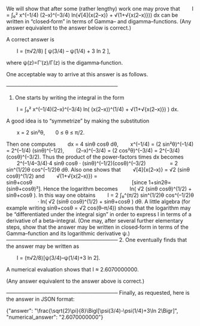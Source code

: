 We will show that after some (rather lengthy) work one may prove that
  I = ∫₀² x^(–1/4) (2–x)^(–3/4) ln(√[4]{x(2–x)} + √(1+√{x(2–x)})) dx
can be written in “closed‐form” in terms of Gamma– and digamma–functions. (Any answer equivalent to the answer below is correct.)

A correct answer is

  I = (π√2/8) [ ψ(3/4) – ψ(1/4) + 3 ln 2 ],

where ψ(z)=Γ′(z)/Γ(z) is the digamma‐function.

One acceptable way to arrive at this answer is as follows.

──────────────────────────────
1. One starts by writing the integral in the form

  I = ∫₀² x^(–1/4)(2–x)^(–3/4) ln( (x(2–x))^(1/4) + √(1+√{x(2–x)}) ) dx.

A good idea is to “symmetrize” by making the substitution

  x = 2 sin²θ,  0 ≤ θ ≤ π/2.
 
Then one computes
  dx = 4 sinθ cosθ dθ,
  x^(–1/4) = (2 sin²θ)^(–1/4) = 2^(–1/4) (sinθ)^(–1/2),
  (2–x)^(–3/4) = (2 cos²θ)^(–3/4) = 2^(–3/4) (cosθ)^(–3/2).
Thus the product of the power‐factors times dx becomes
  2^(–1/4–3/4)·4 sinθ cosθ · (sinθ)^(–1/2)(cosθ)^(–3/2)
     = 2 sin^(1/2)θ cos^(–1/2)θ dθ.
Also one shows that
  √[4]{x(2–x)} = √2 (sinθ cosθ)^(1/2)
and
  √(1+√{x(2–x)}) = sinθ+cosθ                   [since 1+sin2θ=(sinθ+cosθ)²].
Hence the logarithm becomes
  ln( √2 (sinθ cosθ)^(1/2) + sinθ+cosθ ).
In this way one obtains
  I = 2 ∫₀^(π/2) sin^(1/2)θ cos^(–1/2)θ
      · ln( √2 (sinθ cosθ)^(1/2) + sinθ+cosθ ) dθ.
A little algebra (for example writing sinθ+cosθ = √2 cos(θ–π/4)) shows that the logarithm may be “differentiated under the integral sign” in order to express I in terms of a derivative of a beta–integral. (One may, after several further elementary steps, show that the answer may be written in closed‐form in terms of the Gamma–function and its logarithmic derivative ψ.) 
──────────────────────────────
2. One eventually finds that the answer may be written as

  I = (π√2/8)[ψ(3/4)–ψ(1/4)+3 ln 2].

A numerical evaluation shows that I ≈ 2.6070000000.

(Any answer equivalent to the answer above is correct.)

──────────────────────────────
Finally, as requested, here is the answer in JSON format:

{"answer": "\\frac{\\sqrt{2}\\pi}{8}\\Bigl[\\psi(3/4)-\\psi(1/4)+3\\ln 2\\Bigr]", "numerical_answer": "2.6070000000"}